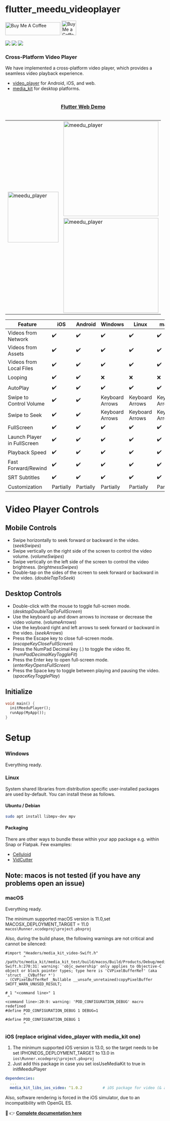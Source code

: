 # flutter_meedu_videoplayer
<a href="https://www.buymeacoffee.com/zezo357" target="_blank"><img src="https://cdn.buymeacoffee.com/buttons/default-orange.png" alt="Buy Me A Coffee" height="41" width="174"></a>
<a href='https://ko-fi.com/zezo357' target='_blank'><img height='35' style='border:0px;height:46px;' src='https://az743702.vo.msecnd.net/cdn/kofi3.png?v=0' border='0' alt='Buy Me a Coffee at ko-fi.com' />


<a target="blank" href="https://pub.dev/packages/flutter_meedu_videoplayer"><img src="https://img.shields.io/pub/v/flutter_meedu_videoplayer?include_prereleases&style=flat-square"/></a>
<img src="https://img.shields.io/github/last-commit/zezo357/flutter_meedu_videoplayer/master?style=flat-square"/>
<img src="https://img.shields.io/github/license/zezo357/flutter_meedu_videoplayer?style=flat-square"/>


### Cross-Platform Video Player
We have implemented a cross-platform video player, which provides a seamless video playback experience.

* [video_player](https://pub.dev/packages/video_player) for Android, iOS, and web.
* [media_kit](https://pub.dev/packages/media_kit) for desktop platforms.

<table>
<caption><h4><a href="https://zezo357.github.io/flutter_meedu_videoplayer_example/">Flutter Web Demo</a></h4></caption>

  <tbody>
    <tr>
      <td rowspan="2"><img src="https://zezo357.github.io/flutter_meedu_videoplayer/assets/q2.gif" alt="meedu_player" width="160" /></td>     
      <td><img src="https://zezo357.github.io/flutter_meedu_videoplayer/assets/full.gif" alt="meedu_player" width="300" /></td>      
    </tr>   
    <tr>
      <td><img src="https://zezo357.github.io/flutter_meedu_videoplayer/assets/playing_video.png" alt="meedu_player" width="300" /></td>     
    </tr>  
  </tbody>
</table>



<table><thead><tr><th>Feature</th><th>iOS</th><th>Android</th><th>Windows</th><th>Linux</th><th>macOS</th><th>Web</th></tr></thead><tbody><tr><td>Videos from Network</td><td>✔️</td><td>✔️</td><td>✔️</td><td>✔️</td><td>✔️</td><td>✔️</td></tr><tr><td>Videos from Assets</td><td>✔️</td><td>✔️</td><td>✔️</td><td>✔️</td><td>✔️</td><td>✔️</td></tr><tr><td>Videos from Local Files</td><td>✔️</td><td>✔️</td><td>✔️</td><td>✔️</td><td>✔️</td><td>✔️</td></tr><tr><td>Looping</td><td>✔️</td><td>✔️</td><td>❌</td><td>❌</td><td>❌</td><td>❌</td></tr><tr><td>AutoPlay</td><td>✔️</td><td>✔️</td><td>✔️</td><td>✔️</td><td>✔️</td><td>✔️</td></tr><tr><td>Swipe to Control Volume</td><td>✔️</td><td>✔️</td><td>Keyboard Arrows</td><td>Keyboard Arrows</td><td>Keyboard Arrows</td><td>Keyboard Arrows</td></tr><tr><td>Swipe to Seek</td><td>✔️</td><td>✔️</td><td>Keyboard Arrows</td><td>Keyboard Arrows</td><td>Keyboard Arrows</td><td>Keyboard Arrows</td></tr><tr><td>FullScreen</td><td>✔️</td><td>✔️</td><td>✔️</td><td>✔️</td><td>✔️</td><td>✔️</td></tr><tr><td>Launch Player in FullScreen</td><td>✔️</td><td>✔️</td><td>✔️</td><td>✔️</td><td>✔️</td><td>✔️</td></tr><tr><td>Playback Speed</td><td>✔️</td><td>✔️</td><td>✔️</td><td>✔️</td><td>✔️</td><td>✔️</td></tr><tr><td>Fast Forward/Rewind</td><td>✔️</td><td>✔️</td><td>✔️</td><td>✔️</td><td>✔️</td><td>✔️</td></tr><tr><td>SRT Subtitles</td><td>✔️</td><td>✔️</td><td>✔️</td><td>✔️</td><td>✔️</td><td>✔️</td></tr><tr><td>Customization</td><td>Partially</td><td>Partially</td><td>Partially</td><td>Partially</td><td>Partially</td><td>Partially</td></tr></tbody></table>


# Video Player Controls
## Mobile Controls
- Swipe horizontally to seek forward or backward in the video. (<em>seekSwipes</em>)
- Swipe vertically on the right side of the screen to control the video volume. (<em>volumeSwipes</em>)
- Swipe vertically on the left side of the screen to control the video brightness. (<em>brightnessSwipes</em>)
- Double-tap on the sides of the screen to seek forward or backward in the video. (<em>doubleTapToSeek</em>)

## Desktop Controls
- Double-click with the mouse to toggle full-screen mode. (<em>desktopDoubleTapToFullScreen</em>)
- Use the keyboard up and down arrows to increase or decrease the video volume. (<em>volumeArrows</em>)
- Use the keyboard right and left arrows to seek forward or backward in the video. (<em>seekArrows</em>)
- Press the Escape key to close full-screen mode. (<em>escapeKeyCloseFullScreen</em>)
- Press the NumPad Decimal key (.) to toggle the video fit. (<em>numPadDecimalKeyToggleFit</em>)
- Press the Enter key to open full-screen mode. (<em>enterKeyOpensFullScreen</em>)
- Press the Space key to toggle between playing and pausing the video. (<em>spaceKeyTogglePlay</em>)


## Initialize
```dart
void main() {
  initMeeduPlayer();
  runApp(MyApp());
}
```


# Setup

### Windows

Everything ready.

### Linux

System shared libraries from distribution specific user-installed packages are used by-default. You can install these as follows.

#### Ubuntu / Debian

```bash
sudo apt install libmpv-dev mpv
```

#### Packaging

There are other ways to bundle these within your app package e.g. within Snap or Flatpak. Few examples:

- [Celluloid](https://github.com/celluloid-player/celluloid/blob/master/flatpak/io.github.celluloid_player.Celluloid.json)
- [VidCutter](https://github.com/ozmartian/vidcutter/tree/master/_packaging)


## Note: macos is not tested (if you have any problems open an issue)
### macOS

Everything ready.

The minimum supported macOS version is 11.0,set MACOSX_DEPLOYMENT_TARGET = 11.0 `macos\Runner.xcodeproj\project.pbxproj`


Also, during the build phase, the following warnings are not critical and cannot be silenced:

```log
#import "Headers/media_kit_video-Swift.h"
        ^
/path/to/media_kit/media_kit_test/build/macos/Build/Products/Debug/media_kit_video/media_kit_video.framework/Headers/media_kit_video-Swift.h:270:31: warning: 'objc_ownership' only applies to Objective-C object or block pointer types; type here is 'CVPixelBufferRef' (aka 'struct __CVBuffer *')
- (CVPixelBufferRef _Nullable __unsafe_unretained)copyPixelBuffer SWIFT_WARN_UNUSED_RESULT;
```

```log
# 1 "<command line>" 1
 ^
<command line>:20:9: warning: 'POD_CONFIGURATION_DEBUG' macro redefined
#define POD_CONFIGURATION_DEBUG 1 DEBUG=1 
        ^
#define POD_CONFIGURATION_DEBUG 1
        ^
```

### iOS (replace original video_player with media_kit one)

1. The minimum supported iOS version is 13.0, so the target needs to be set IPHONEOS_DEPLOYMENT_TARGET to 13.0 in `ios\Runner.xcodeproj\project.pbxproj`
2. Just add this package in case you set iosUseMediaKit to true in initMeeduPlayer
```yaml
dependencies:
  ...
  media_kit_libs_ios_video: ^1.0.2         # iOS package for video (& audio) native libraries.
```

Also, software rendering is forced in the iOS simulator, due to an incompatibility with OpenGL ES.


👋 👉 <b>[Complete documentation here](https://zezo357.github.io/flutter_meedu_videoplayer/)</b>



